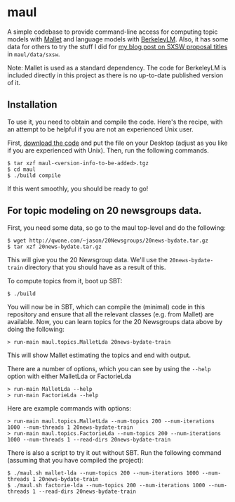 maul
====

A simple codebase to provide command-line access for computing topic models with [Mallet](http://mallet.cs.umass.edu) and language models with [BerkeleyLM](https://code.google.com/p/berkeleylm/). Also, it has some data for others to try the stuff I did for [my blog post on SXSW proposal titles](http://www.peoplepattern.com/text-analytics-sxsw-proposals/) in `maul/data/sxsw`.

Note: Mallet is used as a standard dependency. The code for BerkeleyLM is included directly in this project as there is no up-to-date published version of it.

## Installation
  
To use it, you need to obtain and compile the code. Here's the recipe, with an attempt to be helpful if you are not an experienced Unix user.

First, [download the code]() and put the file on your Desktop (adjust as you like if you are experienced with Unix). Then, run the following commands.
  
```
$ tar xzf maul-<version-info-to-be-added>.tgz
$ cd maul
$ ./build compile
```

If this went smoothly, you should be ready to go!
  
## For topic modeling on 20 newsgroups data.

First, you need some data, so go to the maul top-level and do the following:

```
$ wget http://qwone.com/~jason/20Newsgroups/20news-bydate.tar.gz
$ tar xzf 20news-bydate.tar.gz 
```

This will give you the 20 Newsgroup data. We'll use the `20news-bydate-train` directory that you should have as a result of this.

To compute topics from it, boot up SBT:

```
$ ./build
```

You will now be in SBT, which can compile the (minimal) code in this repository and ensure that all the relevant classes (e.g. from Mallet) are available. Now, you can learn topics for the 20 Newsgroups data above by doing the following:

```
> run-main maul.topics.MalletLda 20news-bydate-train
```
  
This will show Mallet estimating the topics and end with output.

There are a number of options, which you can see by using the `--help` option with either MalletLda or FactorieLda

```
> run-main MalletLda --help
> run-main FactorieLda --help
```

Here are example commands with options:

```
> run-main maul.topics.MalletLda --num-topics 200 --num-iterations 1000 --num-threads 1 20news-bydate-train
> run-main maul.topics.FactorieLda --num-topics 200 --num-iterations 1000 --num-threads 1 --read-dirs 20news-bydate-train
```

There is also a script to try it out without SBT. Run the following command (assuming that you have compiled the project):

```
$ ./maul.sh mallet-lda --num-topics 200 --num-iterations 1000 --num-threads 1 20news-bydate-train
$ ./maul.sh factorie-lda --num-topics 200 --num-iterations 1000 --num-threads 1 --read-dirs 20news-bydate-train
```

